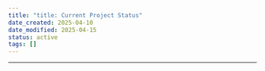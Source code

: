 ```yaml
---
title: "title: Current Project Status"
date_created: 2025-04-10
date_modified: 2025-04-15
status: active
tags: []
---
```


---


